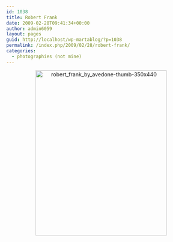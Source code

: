 ```yaml
---
id: 1038
title: Robert Frank
date: 2009-02-28T09:41:34+00:00
author: admin6059
layout: pages
guid: http://localhost/wp-martablog/?p=1038
permalink: /index.php/2009/02/28/robert-frank/
categories:
  - photographies (not mine)
---
```

<p style="text-align: center;">
  <a href="http://blog.martasmaldone.eu/wp-content/uploads/2009/09/robert_frank_by_avedone-thumb-350x440.jpg"><img class="aligncenter wp-image-1037 size-full" title="robert_frank_by_avedone-thumb-350x440" src="http://blog.martasmaldone.eu/wp-content/uploads/2009/09/robert_frank_by_avedone-thumb-350x440.jpg" alt="robert_frank_by_avedone-thumb-350x440" width="349" height="440" srcset="http://blog.martasmaldone.eu/wp-content/uploads/2009/09/robert_frank_by_avedone-thumb-350x440.jpg 349w, http://blog.martasmaldone.eu/wp-content/uploads/2009/09/robert_frank_by_avedone-thumb-350x440-238x300.jpg 238w" sizes="(max-width: 349px) 100vw, 349px" /></a>
</p>